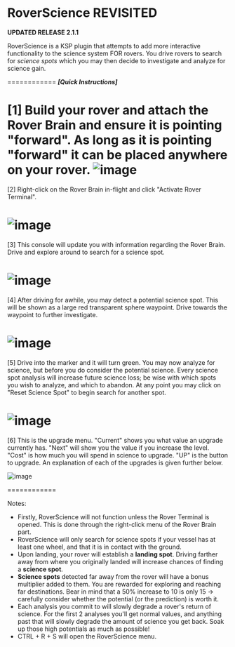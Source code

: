 RoverScience REVISITED
============
**UPDATED RELEASE 2.1.1**

RoverScience is a KSP plugin that attempts to add more interactive functionality to the science system FOR rovers. You drive rovers to search for *science spots* which you may then decide to investigate and analyze for science gain.

============
***[Quick Instructions]***

[1] Build your rover and attach the Rover Brain and ensure it is pointing "forward". As long as it is pointing "forward" it can be placed anywhere on your rover.
![image](http://i.imgur.com/S9eHqY7.png)
============
[2] Right-click on the Rover Brain in-flight and click "Activate Rover Terminal".

![image](http://i.imgur.com/QwXRn4f.png)
============
[3] This console will update you with information regarding the Rover Brain. Drive and explore around to search for a science spot.

![image](http://i.imgur.com/ew7AaB6.png)
============
[4] After driving for awhile, you may detect a potential science spot. This will be shown as a large red transparent sphere waypoint. Drive towards the waypoint to further investigate.

![image](http://i.imgur.com/k0zGRG4.png)
============
[5] Drive into the marker and it will turn green. You may now analyze for science, but before you do consider the potential science. Every science spot analysis will increase future science loss; be wise with which spots you wish to analyze, and which to abandon. At any point you may click on "Reset Science Spot" to begin search for another spot.

![image](http://i.imgur.com/GOnFkOT.png)
============
[6] This is the upgrade menu. "Current" shows you what value an upgrade currently has. "Next" will show you the value if you increase the level. "Cost" is how much you will spend in science to upgrade. "UP" is the button to upgrade. An explanation of each of the upgrades is given further below.

![image](http://i.imgur.com/37ssbHz.png)

============

Notes:
- Firstly, RoverScience will not function unless the Rover Terminal is opened. This is done through the right-click menu of the Rover Brain part.
- RoverScience will only search for science spots if your vessel has at least one wheel, and that it is in contact with the ground.
- Upon landing, your rover will establish a **landing spot**. Driving farther away from where you originally landed will increase chances of finding a **science spot**.
- **Science spots** detected far away from the rover will have a bonus multiplier added to them. You are rewarded for exploring and reaching far destinations. Bear in mind that a 50% increase to 10 is only 15 -> carefully consider whether the potential (or the prediction) is worth it.
- Each analysis you commit to will slowly degrade a rover's return of science. For the first 2 analyses you'll get normal values, and anything past that will slowly degrade the amount of science you get back. Soak up those high potentials as much as possible!
- CTRL + R + S will open the RoverScience menu.
